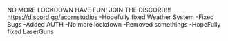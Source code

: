 NO MORE LOCKDOWN HAVE FUN! JOIN THE DISCORD!!! https://discord.gg/acornstudios
-Hopefully fixed Weather System
-Fixed Bugs
-Added AUTH
-No more lockdown
-Removed somethings
-HopeFully fixed LaserGuns
